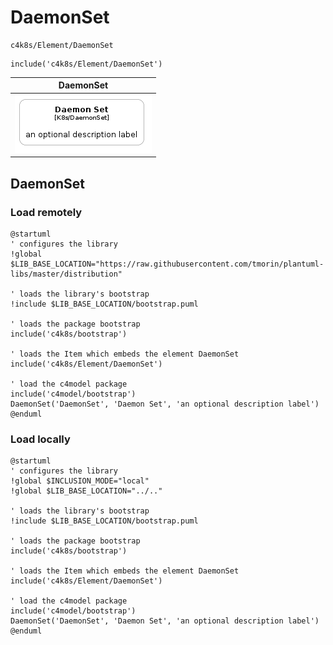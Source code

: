 # DaemonSet


```text
c4k8s/Element/DaemonSet
```

```text
include('c4k8s/Element/DaemonSet')
```



| DaemonSet |
| :---: |
| ![illustration for DaemonSet](../../c4k8s/Element/DaemonSet.Local.png) |




## DaemonSet

### Load remotely
```plantuml
@startuml
' configures the library
!global $LIB_BASE_LOCATION="https://raw.githubusercontent.com/tmorin/plantuml-libs/master/distribution"

' loads the library's bootstrap
!include $LIB_BASE_LOCATION/bootstrap.puml

' loads the package bootstrap
include('c4k8s/bootstrap')

' loads the Item which embeds the element DaemonSet
include('c4k8s/Element/DaemonSet')

' load the c4model package
include('c4model/bootstrap')
DaemonSet('DaemonSet', 'Daemon Set', 'an optional description label')
@enduml
```

### Load locally
```plantuml
@startuml
' configures the library
!global $INCLUSION_MODE="local"
!global $LIB_BASE_LOCATION="../.."

' loads the library's bootstrap
!include $LIB_BASE_LOCATION/bootstrap.puml

' loads the package bootstrap
include('c4k8s/bootstrap')

' loads the Item which embeds the element DaemonSet
include('c4k8s/Element/DaemonSet')

' load the c4model package
include('c4model/bootstrap')
DaemonSet('DaemonSet', 'Daemon Set', 'an optional description label')
@enduml
```

